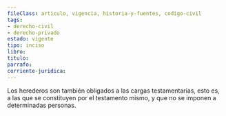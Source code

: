 ```yaml
---
fileClass: articulo, vigencia, historia-y-fuentes, codigo-civil
tags:
- derecho-civil
- derecho-privado
estado: vigente
tipo: inciso
libro:
titulo:
parrafo:
corriente-juridica:
---
```

Los herederos son también obligados a las cargas testamentarias, esto es, a las que se constituyen por el testamento mismo, y que no se imponen a determinadas personas.